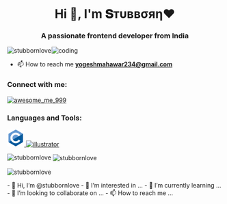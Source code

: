 <h1 align="center">Hi 👋, I'm 𝐒тυввσяη♥️</h1>
<h3 align="center">A passionate frontend developer from India</h3>
<img align="right" alt="coding" width="400" src="https://user
<p align="left"> <img src="https://komarev.com/ghpvc/?username=stubbornlove&label=Profile%20views&color=0e75b6&style=flat" alt="stubbornlove" /> </p>

- 📫 How to reach me **yogeshmahawar234@gmail.com**

<h3 align="left">Connect with me:</h3>
<p align="left">
<a href="https://instagram.com/awesome_me_999" target="blank"><img align="center" src="https://raw.githubusercontent.com/rahuldkjain/github-profile-readme-generator/master/src/images/icons/Social/instagram.svg" alt="awesome_me_999" height="30" width="40" /></a>
</p>

<h3 align="left">Languages and Tools:</h3>
<p align="left"> <a href="https://www.cprogramming.com/" target="_blank" rel="noreferrer"> <img src="https://raw.githubusercontent.com/devicons/devicon/master/icons/c/c-original.svg" alt="c" width="40" height="40"/> </a> <a href="https://www.adobe.com/in/products/illustrator.html" target="_blank" rel="noreferrer"> <img src="https://www.vectorlogo.zone/logos/adobe_illustrator/adobe_illustrator-icon.svg" alt="illustrator" width="40" height="40"/> </a> </p>

<p><img align="left" src="https://github-readme-stats.vercel.app/api/top-langs?username=stubbornlove&show_icons=true&locale=en&layout=compact" alt="stubbornlove" /></p>

<p>&nbsp;<img align="center" src="https://github-readme-stats.vercel.app/api?username=stubbornlove&show_icons=true&locale=en" alt="stubbornlove" /></p>

<p><img align="center" src="https://github-readme-streak-stats.herokuapp.com/?user=stubbornlove&" alt="stubbornlove" /></p>
- 👋 Hi, I’m @stubbornlove
- 👀 I’m interested in ...
- 🌱 I’m currently learning ...
- 💞️ I’m looking to collaborate on ...
- 📫 How to reach me ...

<!---
stubbornlove/stubbornlove is a ✨ special ✨ repository because its `README.md` (this file) appears on your GitHub profile.
You can click the Preview link to take a look at your changes.
--->
